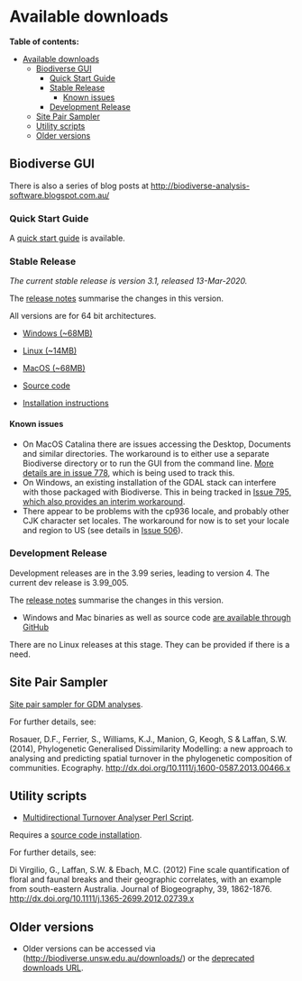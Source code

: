 # Available downloads #

**Table of contents:**
* [Available downloads](#available-downloads)
  * [Biodiverse GUI](#biodiverse-gui)
    * [Quick Start Guide](#quick-start-guide)
    * [Stable Release](#stable-release)
      * [Known issues](#known-issues)
    * [Development Release](#development-release)
  * [Site Pair Sampler](#site-pair-sampler)
  * [Utility scripts](#utility-scripts)
  * [Older versions](#older-versions)


## Biodiverse GUI ##


There is also a series of blog posts at http://biodiverse-analysis-software.blogspot.com.au/

### Quick Start Guide ###

A [quick start guide](http://biodiverse.unsw.edu.au/downloads/Biodiverse_Quick_Start_Guide_2018-09-05.pdf) is available.


### Stable Release ###

_The current stable release is version 3.1, released 13-Mar-2020._

The [release notes](http://purl.org/biodiverse/wiki/ReleaseNotes#version-31) summarise the changes in this version.

All versions are for 64 bit architectures.


* [Windows (~68MB)](https://github.com/shawnlaffan/biodiverse/releases/download/r3.1_mac_updates/biodiverse_3.1_win.zip)

* [Linux (~14MB)](https://github.com/shawnlaffan/biodiverse/releases/download/r3.1_mac_updates/biodiverse_3.1_linux.zip)

* [MacOS (~68MB)](https://github.com/shawnlaffan/biodiverse/releases/download/r3.1_mac_updates/biodiverse_3.1_mac.zip)

* [Source code](https://github.com/shawnlaffan/biodiverse/releases/tag/r3.1)

* [Installation instructions](https://github.com/shawnlaffan/biodiverse/wiki/Installation)


#### Known issues ####

  * On MacOS Catalina there are issues accessing the Desktop, Documents and similar directories.  The workaround is to either use a separate Biodiverse directory or to run the GUI from the command line.  [More details are in issue 778](https://github.com/shawnlaffan/biodiverse/issues/778#issuecomment-759140901), which is being used to track this.
  * On Windows, an existing installation of the GDAL stack can interfere with those packaged with Biodiverse.  This in being tracked in [Issue 795, which also provides an interim workaround](https://github.com/shawnlaffan/biodiverse/issues/795). 
  * There appear to be problems with the cp936 locale, and probably other CJK character set locales.  The workaround for now is to set your locale and region to US (see details in [Issue 506](/shawnlaffan/biodiverse/issues/506)).

### Development Release ###

Development releases are in the 3.99 series, leading to version 4.  The current dev release is 3.99_005.  

The [release notes](https://github.com/shawnlaffan/biodiverse/wiki/ReleaseNotes#version-399-dev-series) summarise the changes in this version.

* Windows and Mac binaries as well as source code [are available through GitHub](https://github.com/shawnlaffan/biodiverse/releases/tag/r3.99_005)

There are no Linux releases at this stage.  They can be provided if there is a need.  

## Site Pair Sampler ##

[Site pair sampler for GDM analyses](http://biodiverse.unsw.edu.au/downloads/site_pair_sample_64bit.7z).

For further details, see:

Rosauer, D.F., Ferrier, S., Williams, K.J., Manion, G, Keogh, S & Laffan, S.W. (2014), Phylogenetic Generalised Dissimilarity Modelling: a new approach to analysing and predicting spatial turnover in the phylogenetic composition of communities. Ecography.  http://dx.doi.org/10.1111/j.1600-0587.2013.00466.x


## Utility scripts ##

* [Multidirectional Turnover Analyser Perl Script](http://biodiverse.unsw.edu.au/downloads/multidirectional_turnover_analyser.pl).

Requires a [source code installation](Installation).

For further details, see:

Di Virgilio, G., Laffan, S.W. & Ebach, M.C. (2012) Fine scale quantification of floral and faunal breaks and their geographic correlates, with an example from south-eastern Australia. Journal of Biogeography, 39, 1862-1876.  http://dx.doi.org/10.1111/j.1365-2699.2012.02739.x

## Older versions ##

* Older versions can be accessed via (http://biodiverse.unsw.edu.au/downloads/) or the [deprecated downloads URL](http://biodiverse.unsw.edu.au/downloads/deprecated/).


